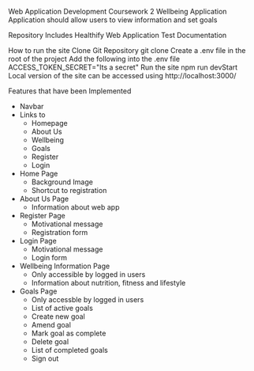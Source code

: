 Web Application Development Coursework 2
Wellbeing Application
Application should allow users to view information and set goals

Repository Includes
Healthify Web Application
Test Documentation

How to run the site
Clone Git Repository
git clone 
Create a .env file in the root of the project
Add the following into the .env file
ACCESS_TOKEN_SECRET="Its a secret"
Run the site
npm run devStart
Local version of the site can be accessed using
http://localhost:3000/

Features that have been Implemented
- Navbar
- Links to
  - Homepage
  - About Us
  - Wellbeing
  - Goals
  - Register
  - Login
- Home Page
  - Background Image
  - Shortcut to registration
- About Us Page
  - Information about web app
- Register Page
  - Motivational message
  - Registration form
- Login Page
  - Motivational message
  - Login form
- Wellbeing Information Page
  - Only accessible by logged in users
  - Information about nutrition, fitness and lifestyle
- Goals Page
  - Only accessble by logged in users
  - List of active goals
  - Create new goal
  - Amend goal
  - Mark goal as complete
  - Delete goal
  - List of completed goals
  - Sign out
